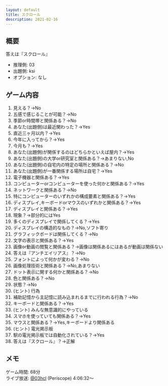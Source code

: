 ```yaml
---
layout: default
title: スクロール
description: 2021-02-16
---
```


## 概要

答えは『スクロール』

- 推理側: 03
- 出題側: ksi
- オプション: なし

## ゲーム内容

1. 見える？→No
2. 五感で感じることが可能？→No
3. 季節or時間帯と関係ある？→No
4. あなた(出題側)は最近関わった？→Yes
5. 直近三ヶ月以内？→Yes
6. 今年に入ってから？→Yes
7. 今月も？→Yes
8. あなた(出題側)が関係するのはどちらかといえば屋内？→Yes
9. あなた(出題側)の大学or研究室と関係ある？→あまりない,No
10. あなた(出題側)の自宅内の特定の場所と関係ある？→No
11. あなた(出題側)が一番関係する場所は自宅？→Yes
12. 電子機器と関係ある？→Yes
13. コンピューターorコンピューターを使った何かと関係ある？→Yes
14. ネットワークと関係ある？→No
15. 特にコンピューターのいずれかの構成要素と関係ある？→Yes
16. ディスプレイ,キーボードorマウスのいずれかと関係ある？→Yes
17. ディスプレイと関係ある？→Yes
18. 現象？→部分的にはYes
19. 多くのディスプレイで関係してくる？→Yes
20. ディスプレイの構造的なもの？→No,ソフト寄り
21. グラフィックボードは関係してくる？→No
22. 文字の表示と関係ある？→Yes
23. 画像or動画の閲覧と関係ある？→画像は関係あるにはあるが動画は関係ない
24. 答えは『アンチエイリアス』？→No
25. フォントによって何かが変わる？→No
26. 画像処理技術と関係ある？→No,あまりない
27. ドット表示に関する何かと関係ある？→No
28. 色と関係ある？→No
29. 状態？→No
30. (ヒント) 行為
31. 補助記憶から主記憶に読み込まれるまでに行われる行為？→No
32. キーボードと関係ある？→Yes
33. (ヒント) みんな無意識的にやっている
34. スマホを使っていても関係ある？→Yes
35. マウスと関係ある？→Yes,キーボードより関係ある
36. (ヒント) 電光掲示板
37. 駅の電光掲示板では自動化されている？→Yes
38. 答えは『スクロール』？→正解

## メモ

ゲーム時間: 68分  
ライブ放送: [@03hcl](https://www.periscope.tv/03hcl/1lDGLpRvvoYGm?t=4h6m32s) (Periscope) 4:06:32～
